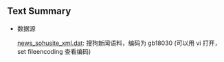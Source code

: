 Text Summary
------------

- 数据源

    [news_sohusite_xml.dat](http://www.sogou.com/labs/resource/ca.php): 搜狗新闻语料，编码为 gb18030 (可以用 vi 打开，set fileencoding 查看编码)


